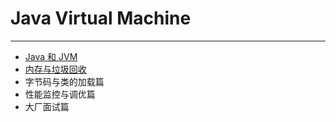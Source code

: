 # Java Virtual Machine
-----------------------------------------------------

* [Java 和 JVM](https://github.com/Dotagoodgogo/JVM/blob/main/javacontent/JavaandJVM.md)
* [内存与垃圾回收](https://github.com/Dotagoodgogo/JVM/blob/main/javacontent/GarbageCollection.md)
* 字节码与类的加载篇
* 性能监控与调优篇
* 大厂面试篇




